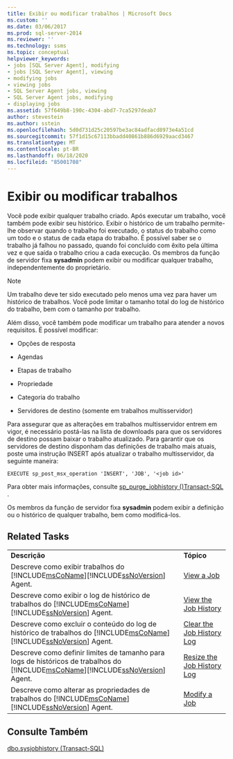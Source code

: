 ```yaml
---
title: Exibir ou modificar trabalhos | Microsoft Docs
ms.custom: ''
ms.date: 03/06/2017
ms.prod: sql-server-2014
ms.reviewer: ''
ms.technology: ssms
ms.topic: conceptual
helpviewer_keywords:
- jobs [SQL Server Agent], modifying
- jobs [SQL Server Agent], viewing
- modifying jobs
- viewing jobs
- SQL Server Agent jobs, viewing
- SQL Server Agent jobs, modifying
- displaying jobs
ms.assetid: 57f649b8-190c-4304-abd7-7ca5297deab7
author: stevestein
ms.author: sstein
ms.openlocfilehash: 5d0d731d25c20597be3ac84adfacd8973e4a51cd
ms.sourcegitcommit: 57f1d15c67113bbadd40861b886d6929aacd3467
ms.translationtype: MT
ms.contentlocale: pt-BR
ms.lasthandoff: 06/18/2020
ms.locfileid: "85001708"
---
```

# <a name="view-or-modify-jobs"></a>Exibir ou modificar trabalhos
  Você pode exibir qualquer trabalho criado. Após executar um trabalho, você também pode exibir seu histórico. Exibir o histórico de um trabalho permite-lhe observar quando o trabalho foi executado, o status do trabalho como um todo e o status de cada etapa do trabalho. É possível saber se o trabalho já falhou no passado, quando foi concluído com êxito pela última vez e que saída o trabalho criou a cada execução. Os membros da função de servidor fixa **sysadmin** podem exibir ou modificar qualquer trabalho, independentemente do proprietário.  
  
> [!NOTE]  
>  Um trabalho deve ter sido executado pelo menos uma vez para haver um histórico de trabalhos. Você pode limitar o tamanho total do log de histórico do trabalho, bem com o tamanho por trabalho.  
  
 Além disso, você também pode modificar um trabalho para atender a novos requisitos. É possível modificar:  
  
-   Opções de resposta  
  
-   Agendas  
  
-   Etapas de trabalho  
  
-   Propriedade  
  
-   Categoria do trabalho  
  
-   Servidores de destino (somente em trabalhos multisservidor)  
  
 Para assegurar que as alterações em trabalhos multisservidor entrem em vigor, é necessário postá-las na lista de downloads para que os servidores de destino possam baixar o trabalho atualizado. Para garantir que os servidores de destino disponham das definições de trabalho mais atuais, poste uma instrução INSERT após atualizar o trabalho multisservidor, da seguinte maneira:  
  
```  
EXECUTE sp_post_msx_operation 'INSERT', 'JOB', '<job id>'  
```  
  
 Para obter mais informações, consulte [sp_purge_jobhistory &#40;&#41;Transact-SQL ](/sql/relational-databases/system-stored-procedures/sp-purge-jobhistory-transact-sql).  
  
 Os membros da função de servidor fixa **sysadmin** podem exibir a definição ou o histórico de qualquer trabalho, bem como modificá-los.  
  
## <a name="related-tasks"></a>Related Tasks  
  
|||  
|-|-|  
|**Descrição**|**Tópico**|  
|Descreve como exibir trabalhos do [!INCLUDE[msCoName](../../../includes/msconame-md.md)][!INCLUDE[ssNoVersion](../../../includes/ssnoversion-md.md)] Agent.|[View a Job](view-a-job.md)|  
|Descreve como exibir o log de histórico de trabalhos do [!INCLUDE[msCoName](../../../includes/msconame-md.md)][!INCLUDE[ssNoVersion](../../../includes/ssnoversion-md.md)] Agent.|[View the Job History](view-the-job-history.md)|  
|Descreve como excluir o conteúdo do log de histórico de trabalhos do [!INCLUDE[msCoName](../../../includes/msconame-md.md)][!INCLUDE[ssNoVersion](../../../includes/ssnoversion-md.md)] Agent.|[Clear the Job History Log](clear-the-job-history-log.md)|  
|Descreve como definir limites de tamanho para logs de históricos de trabalhos do [!INCLUDE[msCoName](../../../includes/msconame-md.md)][!INCLUDE[ssNoVersion](../../../includes/ssnoversion-md.md)] Agent.|[Resize the Job History Log](resize-the-job-history-log.md)|  
|Descreve como alterar as propriedades de trabalhos do [!INCLUDE[msCoName](../../../includes/msconame-md.md)][!INCLUDE[ssNoVersion](../../../includes/ssnoversion-md.md)] Agent.|[Modify a Job](modify-a-job.md)|  
  
## <a name="see-also"></a>Consulte Também  
 [dbo.sysjobhistory &#40;Transact-SQL&#41;](/sql/relational-databases/system-tables/dbo-sysjobhistory-transact-sql)  
  
  
